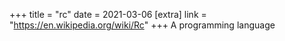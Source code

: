 +++
title = "rc"
date = 2021-03-06
[extra]
link = "https://en.wikipedia.org/wiki/Rc"
+++
A programming language

